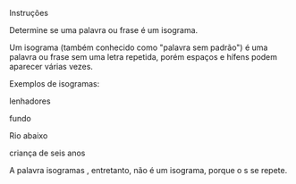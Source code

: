 Instruções

Determine se uma palavra ou frase é um isograma.


Um isograma (também conhecido como "palavra sem padrão") é uma palavra ou frase sem uma letra repetida, porém espaços e hífens podem aparecer várias vezes.

Exemplos de isogramas:


lenhadores

fundo

Rio abaixo

criança de seis anos

A palavra isogramas , entretanto, não é um isograma, porque o s se repete.